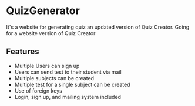 # QuizGenerator
It's a website for generating quiz an updated version of Quiz Creator.
Going for a website version of Quiz Creator

## Features
- Multiple Users can sign up 
- Users can send test to their student via mail
- Multiple subjects can be created 
- Multiple test for a single subject can be created 
- Use of foreign keys 
- Login, sign up, and mailing system included